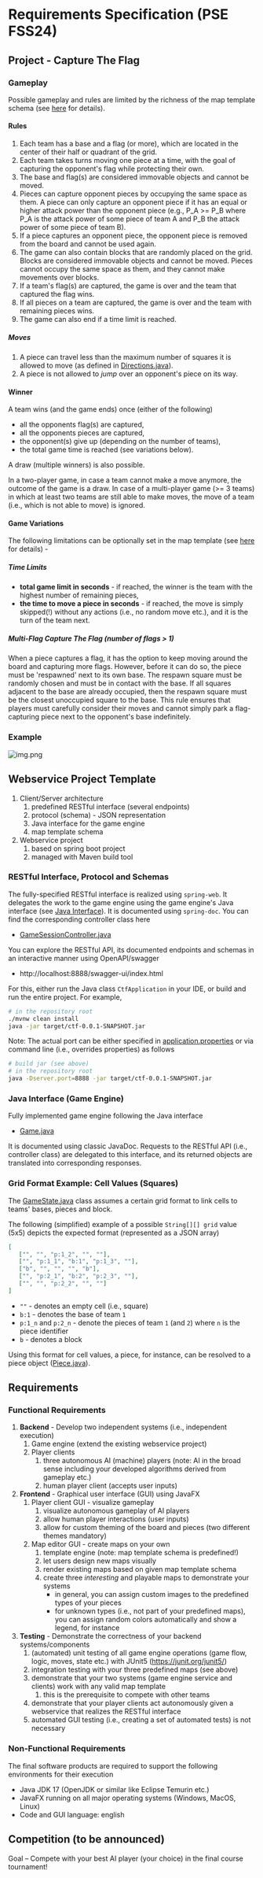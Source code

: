# Requirements Specification (PSE FSS24)


## Project - Capture The Flag

### Gameplay

Possible gameplay and rules are limited by the richness of the map template schema (see [here](#map-template-schema) for details).

#### Rules

1. Each team has a base and a flag (or more), which are located in the center of their half or quadrant of the grid.
2. Each team takes turns moving one piece at a time, with the goal of capturing the opponent's flag while protecting their own.
3. The base and flag(s) are considered immovable objects and cannot be moved.
4. Pieces can capture opponent pieces by occupying the same space as them. A piece can only capture an opponent piece if it has an equal or higher attack power than the opponent piece (e.g., P_A >= P_B where P_A is the attack power of some piece of team A and P_B the attack power of some piece of team B).
5. If a piece captures an opponent piece, the opponent piece is removed from the board and cannot be used again.
6. The game can also contain blocks that are randomly placed on the grid. Blocks are considered immovable objects and cannot be moved. Pieces cannot occupy the same space as them, and they cannot make movements over blocks.
7. If a team's flag(s) are captured, the game is over and the team that captured the flag wins.
8. If all pieces on a team are captured, the game is over and the team with remaining pieces wins. 
9. The game can also end if a time limit is reached.

##### Moves

1. A piece can travel less than the maximum number of squares it is allowed to move (as defined in [Directions.java](src%2Fmain%2Fjava%2Fde%2Funimannheim%2Fswt%2Fpse%2Fctf%2Fgame%2Fmap%2FDirections.java)).
2. A piece is not allowed to _jump_ over an opponent's piece on its way.

#### Winner

A team wins (and the game ends) once (either of the following)

* all the opponents flag(s) are captured,
* all the opponents pieces are captured,
* the opponent(s) give up (depending on the number of teams),
* the total game time is reached (see variations below).

A draw (multiple winners) is also possible.

In a two-player game, in case a team cannot make a move anymore, the outcome of the game is a draw. In case of a multi-player game (>= 3 teams) in which at least two teams are still able to make moves, the move of a team (i.e., which is not able to move) is ignored.

#### Game Variations

The following limitations can be optionally set in the map template (see [here](#map-template-schema) for details) -

##### Time Limits

* **total game limit in seconds** - if reached, the winner is the team with the highest number of remaining pieces,
* **the time to move a piece in seconds** - if reached, the move is simply skipped(!) without any actions (i.e., no random move etc.), and it is the turn of the team next.

##### Multi-Flag Capture The Flag (number of flags > 1)

When a piece captures a flag, it has the option to keep moving around the board and capturing more flags. However, before it can do so, the piece must be 'respawned' next to its own base. The respawn square must be randomly chosen and must be in contact with the base. If all squares adjacent to the base are already occupied, then the respawn square must be the closest unoccupied square to the base. This rule ensures that players must carefully consider their moves and cannot simply park a flag-capturing piece next to the opponent's base indefinitely.

### Example

![img.png](img%2Fimg.png)

## Webservice Project Template

1. Client/Server architecture
   1. predefined RESTful interface (several endpoints)
   2. protocol (schema) - JSON representation
   3. Java interface for the game engine
   4. map template schema
2. Webservice project 
   1. based on spring boot project
   2. managed with Maven build tool

### RESTful Interface, Protocol and Schemas

The fully-specified RESTful interface is realized using `spring-web`. It delegates the work to the game engine using the game engine's Java interface (see [Java Interface](#java-interface-game-engine)). It is documented using `spring-doc`. You can find the corresponding controller class here

* [GameSessionController.java](src%2Fmain%2Fjava%2Fde%2Funimannheim%2Fswt%2Fpse%2Fctf%2Fcontroller%2FGameSessionController.java)

You can explore the RESTful API, its documented endpoints and schemas in an interactive manner using OpenAPI/swagger
* http://localhost:8888/swagger-ui/index.html

For this, either run the Java class `CtfApplication` in your IDE, or build and run the entire project. For example,

```bash
# in the repository root
./mvnw clean install
java -jar target/ctf-0.0.1-SNAPSHOT.jar
```

Note: The actual port can be either specified in [application.properties](src%2Fmain%2Fresources%2Fapplication.properties) or via command line (i.e., overrides properties) as follows

```bash
# build jar (see above)
# in the repository root
java -Dserver.port=8888 -jar target/ctf-0.0.1-SNAPSHOT.jar
```

### Java Interface (Game Engine)

Fully implemented game engine following the Java interface

* [Game.java](src%2Fmain%2Fjava%2Fde%2Funimannheim%2Fswt%2Fpse%2Fctf%2Fgame%2FGame.java)

It is documented using classic JavaDoc. Requests to the RESTful API (i.e., controller class) are delegated to this interface, and its returned objects are translated into corresponding responses.


### Grid Format Example: Cell Values (Squares)

The [GameState.java](src%2Fmain%2Fjava%2Fde%2Funimannheim%2Fswt%2Fpse%2Fctf%2Fgame%2Fstate%2FGameState.java) class assumes a certain grid format to link cells to teams' bases, pieces and block.

The following (simplified) example of a possible `String[][] grid` value (5x5) depicts the expected format (represented as a JSON array)  

```json
[
   ["", "", "p:1_2", "", ""],
   ["", "p:1_1", "b:1", "p:1_3", ""],
   ["b", "", "", "", "b"],
   ["", "p:2_1", "b:2", "p:2_3", ""],
   ["", "", "p:2_2", "", ""]
]
```

* `""` - denotes an empty cell (i.e., square)
* `b:1` - denotes the base of team `1`
* `p:1_n` and `p:2_n` - denote the pieces of team `1` (and `2`) where `n` is the piece identifier
* `b` - denotes a block

Using this format for cell values, a piece, for instance, can be resolved to a piece object ([Piece.java](src%2Fmain%2Fjava%2Fde%2Funimannheim%2Fswt%2Fpse%2Fctf%2Fgame%2Fstate%2FPiece.java)).


## Requirements

### Functional Requirements

1. **Backend** - Develop two independent systems (i.e., independent execution)
   1. Game engine (extend the existing webservice project)
   2. Player clients
      1. three autonomous AI (machine) players (note: AI in the broad sense including your developed algorithms derived from gameplay etc.)
      2. human player client (accepts user inputs)
2. **Frontend** - Graphical user interface (GUI) using JavaFX
   1. Player client GUI - visualize gameplay
      1. visualize autonomous gameplay of AI players
      2. allow human player interactions (user inputs)
      3. allow for custom theming of the board and pieces (two different themes mandatory)
   2. Map editor GUI - create maps on your own
      1. template engine (note: map template schema is predefined!)
      2. let users design new maps visually
      3. render existing maps based on given map template schema
      4. create three _interesting_ and playable maps to demonstrate your systems
         * in general, you can assign custom images to the predefined types of your pieces
         * for unknown types (i.e., not part of your predefined maps), you can assign random colors automatically and show a legend, for instance
3. **Testing** - Demonstrate the correctness of your backend systems/components
      1. (automated) unit testing of all game engine operations (game flow, logic, moves, state etc.) with JUnit5 (https://junit.org/junit5/)
      2. integration testing with your three predefined maps (see above)
      3. demonstrate that your two systems (game engine service and clients) work with any valid map template
         1. this is the prerequisite to compete with other teams
      4. demonstrate that your player clients act autonomously given a webservice that realizes the RESTful interface
      5. automated GUI testing (i.e., creating a set of automated tests) is not necessary

### Non-Functional Requirements

The final software products are required to support the following environments for their execution
* Java JDK 17 (OpenJDK or similar like Eclipse Temurin etc.)
* JavaFX running on all major operating systems (Windows, MacOS, Linux)
* Code and GUI language: english

## Competition (to be announced)

Goal – Compete with your best AI player (your choice) in the final course tournament!

